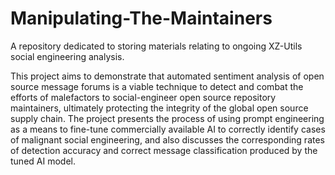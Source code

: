 # Manipulating-The-Maintainers
A repository dedicated to storing materials relating to ongoing XZ-Utils social engineering analysis.

This project aims to demonstrate that automated sentiment analysis of open source message forums is a viable technique to detect and combat the efforts of malefactors to social-engineer open source repository maintainers, ultimately protecting the integrity of the global open source supply chain. The project presents the process of using prompt engineering as a means to fine-tune commercially available AI to correctly identify cases of malignant social engineering, and also discusses the corresponding rates of detection accuracy and correct message classification produced by the tuned AI model.
